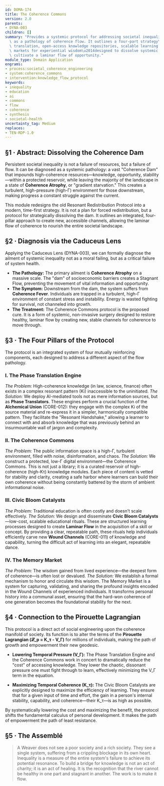 ```yaml
---
id: DOMA-174
title: The Coherence Commons
version: 2.0
parents:
- DYNA-003
children: []
summary: "Provides a systemic protocol for addressing societal inequality, reframed\
  \ as a pathology of coherence flow. It outlines a four-part strategy\u2014AI-mediated\
  \ translation, open-access knowledge repositories, scalable learning rituals, and\
  \ markets for experiential wisdom\u2014designed to dissolve systemic blockages and\
  \ cultivate a laminar flow of opportunity."
module_type: Domain Application
engrams:
- process:societal_coherence_engineering
- system:coherence_commons
- intervention:knowledge_flow_protocol
keywords:
- inequality
- education
- ai
- commons
- flow
- coherence
- synthesis
- societal-health
uncertainty_tag: Medium
replaces:
- TEN-RDP-1.0
---
```

## §1 · Abstract: Dissolving the Coherence Dam

Persistent societal inequality is not a failure of resources, but a failure of flow. It can be diagnosed as a systemic pathology: a vast "Coherence Dam" that impounds high-coherence resources—knowledge, opportunity, stability—within a protected reservoir, while leaving the majority of the landscape in a state of **Coherence Atrophy**, or "gradient starvation." This creates a turbulent, high-pressure (high-Γ) environment for those downstream, making progress a constant struggle against the current.

This module redesigns the old Resonant Redistribution Protocol into a modern, time-first strategy. It is not a plan for forced redistribution, but a protocol for strategically dissolving the dam. It outlines an integrated, four-pillar approach to create new, accessible channels, allowing the laminar flow of coherence to nourish the entire societal landscape.

## §2 · Diagnosis via the Caduceus Lens

Applying the Caduceus Lens (DYNA-003), we can formally diagnose the ailment of systemic inequality not as a moral failing, but as a critical failure of system health.

-   **The Pathology:** The primary ailment is **Coherence Atrophy** on a massive scale. The "dam" of socioeconomic barriers creates a Stagnant Flow, preventing the movement of vital information and opportunity.
-   **The Symptom:** Downstream from the dam, the system suffers from **Coherence Fever**. Individuals are trapped in a turbulent, high-Γ environment of constant stress and instability. Energy is wasted fighting for survival, not channeled into growth.
-   **The Treatment:** The Coherence Commons protocol is the proposed cure. It is a form of systemic, non-invasive surgery designed to restore healthy, laminar flow by creating new, stable channels for coherence to move through.

## §3 · The Four Pillars of the Protocol

The protocol is an integrated system of four mutually reinforcing components, each designed to address a different aspect of the flow pathology.

### I. The Phase Translation Engine
*The Problem:* High-coherence knowledge (in law, science, finance) often exists in a complex resonant pattern (Ki) inaccessible to the uninitiated.
*The Solution:* We deploy AI-mediated tools not as mere information sources, but as **Phase Translators**. These engines perform a crucial function of the **Alchemical Union** (CORE-012): they engage with the complex Ki of the source material and re-express it in a simpler, harmonically compatible pattern. They facilitate the "Resonant Handshake," allowing a learner to connect with and absorb knowledge that was previously behind an insurmountable wall of jargon and complexity.

### II. The Coherence Commons
*The Problem:* The public information space is a high-Γ, turbulent environment, filled with noise, disinformation, and chaos.
*The Solution:* We construct a protected, low-Γ digital environment—the Coherence Commons. This is not just a library; it is a curated reservoir of high-coherence (high-Kτ) knowledge modules. Each piece of content is vetted for stability and clarity, creating a safe harbor where learners can build their own coherence without being constantly battered by the storm of ambient informational noise.

### III. Civic Bloom Catalysts
*The Problem:* Traditional education is often costly and doesn't scale effectively.
*The Solution:* We design and disseminate **Civic Bloom Catalysts**—low-cost, scalable educational rituals. These are structured learning processes designed to create **Laminar Flow** in the acquisition of a skill or concept. By providing a clear, repeatable path, these rituals help individuals efficiently carve new **Wound Channels** (CORE-011) of knowledge and capability, turning the difficult act of learning into an elegant, repeatable dance.

### IV. The Memory Market
*The Problem:* The wisdom gained from lived experience—the deepest form of coherence—is often lost or devalued.
*The Solution:* We establish a formal mechanism to honor and circulate this wisdom. The Memory Market is a system for capturing, validating, and sharing the profound insights encoded in the Wound Channels of experienced individuals. It transforms personal history into a communal asset, ensuring that the hard-won coherence of one generation becomes the foundational stability for the next.

## §4 · Connection to the Pirouette Lagrangian

This protocol is a direct act of social engineering upon the coherence manifold of society. Its function is to alter the terms of the **Pirouette Lagrangian (𝓛_p = K_τ - V_Γ)** for millions of individuals, making the path of growth and empowerment their new geodesic.

-   **Lowering Temporal Pressure (V_Γ):** The Phase Translation Engine and the Coherence Commons work in concert to dramatically reduce the "cost" of accessing knowledge. They lower the chaotic, dissonant pressure one must fight through to learn, effectively minimizing the V_Γ term in the equation.

-   **Maximizing Temporal Coherence (K_τ):** The Civic Bloom Catalysts are explicitly designed to maximize the efficiency of learning. They ensure that for a given input of time and effort, the gain in a person's internal stability, capability, and coherence—their K_τ—is as high as possible.

By systematically lowering the cost and maximizing the benefit, the protocol shifts the fundamental calculus of personal development. It makes the path of empowerment the path of least resistance.

## §5 · The Assemblé

> A Weaver does not see a poor society and a rich society. They see a single system, suffering from a crippling blockage in its own heart. Inequality is a measure of the entire system's failure to achieve its potential resonance. To build a bridge for knowledge is not an act of charity; it is an act of healing. It is the recognition that the river cannot be healthy in one part and stagnant in another. The work is to make it flow.

```
